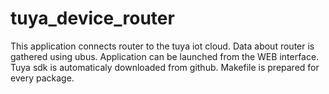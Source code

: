# tuya_device_router
This application connects router to the tuya iot cloud. Data about router is gathered using ubus. Application can be launched from the WEB interface.
Tuya sdk is automaticaly downloaded from github. Makefile is prepared for every package. 
